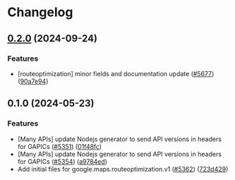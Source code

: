# Changelog

## [0.2.0](https://github.com/googleapis/google-cloud-node/compare/routeoptimization-v0.1.0...routeoptimization-v0.2.0) (2024-09-24)


### Features

* [routeoptimization] minor fields and documentation update ([#5677](https://github.com/googleapis/google-cloud-node/issues/5677)) ([90a7e94](https://github.com/googleapis/google-cloud-node/commit/90a7e94a18e2472fd3e942c1006c0d53b5ab33fb))

## 0.1.0 (2024-05-23)


### Features

* [Many APIs] update Nodejs generator to send API versions in headers for GAPICs ([#5351](https://github.com/googleapis/google-cloud-node/issues/5351)) ([01f48fc](https://github.com/googleapis/google-cloud-node/commit/01f48fce63ec4ddf801d59ee2b8c0db9f6fb8372))
* [Many APIs] update Nodejs generator to send API versions in headers for GAPICs ([#5354](https://github.com/googleapis/google-cloud-node/issues/5354)) ([a9784ed](https://github.com/googleapis/google-cloud-node/commit/a9784ed3db6ee96d171762308bbbcd57390b6866))
* Add initial files for google.maps.routeoptimization.v1 ([#5362](https://github.com/googleapis/google-cloud-node/issues/5362)) ([723d429](https://github.com/googleapis/google-cloud-node/commit/723d429fc69717376df5ee5fcbb620311080b3fe))
